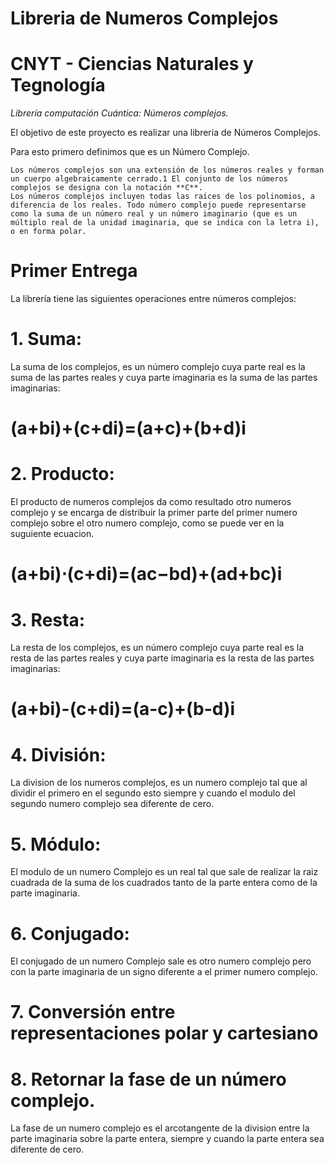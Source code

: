 # Libreria de Numeros Complejos
# CNYT - Ciencias Naturales y Tegnología

_Librería computación Cuántica: Números complejos._

El objetivo de este proyecto es realizar una libreria de Números Complejos.

Para esto primero definimos que es un Número Complejo.
```
Los números complejos son una extensión de los números reales y forman un cuerpo algebraicamente cerrado.1 El conjunto de los números complejos se designa con la notación **C**. 
Los números complejos incluyen todas las raíces de los polinomios, a diferencia de los reales. Todo número complejo puede representarse como la suma de un número real y un número imaginario (que es un múltiplo real de la unidad imaginaria, que se indica con la letra i), o en forma polar.
```

# Primer Entrega

La librería tiene las siguientes operaciones entre números complejos:

# 1. Suma:

  La suma de los complejos, es un número complejo cuya parte real es la suma de las partes reales y cuya parte imaginaria es la suma   de   las partes imaginarias:
  
   # (a+bi)+(c+di)=(a+c)+(b+d)i

# 2. Producto:
  
  El producto de numeros complejos da como resultado otro numeros complejo y se encarga de distribuir la primer parte del primer numero     complejo sobre el otro numero complejo, como se puede ver en la suguiente ecuacion.
                                          
   # (a+bi)⋅(c+di)=(ac−bd)+(ad+bc)i
  
# 3. Resta:

  La resta de los complejos, es un número complejo cuya parte real es la resta de las partes reales y cuya parte imaginaria es la resta     de las partes imaginarias:
  
   # (a+bi)-(c+di)=(a-c)+(b-d)i

# 4. División:

  La division de los numeros complejos, es un numero complejo tal que al dividir el primero en el segundo esto siempre y cuando el         modulo del segundo numero complejo sea diferente de cero.

  
# 5. Módulo:

   El modulo de un numero Complejo es un real tal que sale de realizar la raiz cuadrada de la suma de los cuadrados tanto de la parte      entera como de la parte imaginaria.
    
# 6. Conjugado:

  El conjugado de un numero Complejo sale es otro numero complejo pero con la parte imaginaria de un signo diferente a el primer numero   complejo.
  
# 7. Conversión entre representaciones polar y cartesiano


# 8. Retornar la fase de un número complejo.

  La fase de un numero complejo es el arcotangente de la division entre la parte imaginaria sobre la parte entera, siempre y cuando la     parte entera sea diferente de cero.
